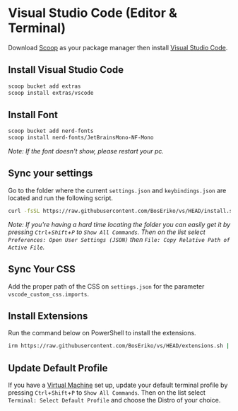 # Visual Studio Code (Editor & Terminal)
Download [Scoop](https://github.com/BosEriko/scoop) as your package manager then install [Visual Studio Code](https://scoop.sh/#/apps?q=vscode).

## Install Visual Studio Code
```sh
scoop bucket add extras
scoop install extras/vscode
```

## Install Font
```sh
scoop bucket add nerd-fonts
scoop install nerd-fonts/JetBrainsMono-NF-Mono
```

_Note: If the font doesn't show, please restart your pc._

## Sync your settings
Go to the folder where the current `settings.json` and `keybindings.json` are located and run the following script.
```sh
curl -fsSL https://raw.githubusercontent.com/BosEriko/vs/HEAD/install.sh | sh
```

_Note: If you're having a hard time locating the folder you can easily get it by pressing `Ctrl`+`Shift`+`P` to `Show All Commands`. Then on the list select `Preferences: Open User Settings (JSON)` then `File: Copy Relative Path of Active File`._

## Sync Your CSS
Add the proper path of the CSS on `settings.json` for the parameter `vscode_custom_css.imports`.

## Install Extensions
Run the command below on PowerShell to install the extensions.
```sh
irm https://raw.githubusercontent.com/BosEriko/vs/HEAD/extensions.sh | iex
```

## Update Default Profile
If you have a [Virtual Machine](https://github.com/BosEriko/wsl) set up, update your default terminal profile by pressing `Ctrl`+`Shift`+`P` to `Show All Commands`. Then on the list select `Terminal: Select Default Profile` and choose the Distro of your choice.